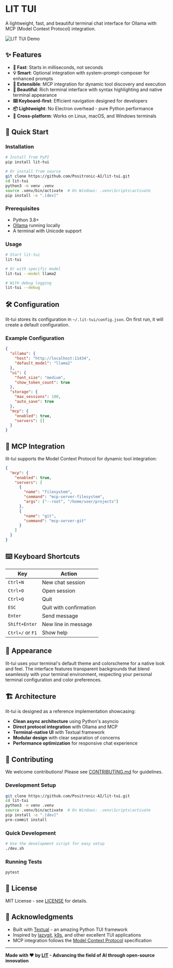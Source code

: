 # LIT TUI

A lightweight, fast, and beautiful terminal chat interface for Ollama with MCP (Model Context Protocol) integration.

![LIT TUI Demo](docs/demo.gif)

## ✨ Features

- **🚀 Fast**: Starts in milliseconds, not seconds
- **💡 Smart**: Optional integration with system-prompt-composer for enhanced prompts
- **🔧 Extensible**: MCP integration for dynamic tool discovery and execution
- **🎨 Beautiful**: Rich terminal interface with syntax highlighting and native terminal appearance
- **⌨️ Keyboard-first**: Efficient navigation designed for developers
- **📦 Lightweight**: No Electron overhead - pure Python performance
- **🔄 Cross-platform**: Works on Linux, macOS, and Windows terminals

## 🚀 Quick Start

### Installation

```bash
# Install from PyPI
pip install lit-tui

# Or install from source
git clone https://github.com/Positronic-AI/lit-tui.git
cd lit-tui
python3 -m venv .venv
source .venv/bin/activate  # On Windows: .venv\Scripts\activate
pip install -e ".[dev]"
```

### Prerequisites

- Python 3.8+
- [Ollama](https://ollama.ai) running locally
- A terminal with Unicode support

### Usage

```bash
# Start lit-tui
lit-tui

# Or with specific model
lit-tui --model llama2

# With debug logging
lit-tui --debug
```

## 🛠️ Configuration

lit-tui stores its configuration in `~/.lit-tui/config.json`. On first run, it will create a default configuration.

### Example Configuration

```json
{
  "ollama": {
    "host": "http://localhost:11434",
    "default_model": "llama2"
  },
  "ui": {
    "font_size": "medium",
    "show_token_count": true
  },
  "storage": {
    "max_sessions": 100,
    "auto_save": true
  },
  "mcp": {
    "enabled": true,
    "servers": []
  }
}
```

## 🔧 MCP Integration

lit-tui supports the Model Context Protocol for dynamic tool integration:

```json
{
  "mcp": {
    "enabled": true,
    "servers": [
      {
        "name": "filesystem",
        "command": "mcp-server-filesystem",
        "args": ["--root", "/home/user/projects"]
      },
      {
        "name": "git",
        "command": "mcp-server-git"
      }
    ]
  }
}
```

## ⌨️ Keyboard Shortcuts

| Key | Action |
|-----|--------|
| `Ctrl+N` | New chat session |
| `Ctrl+O` | Open session |
| `Ctrl+Q` | Quit |
| `ESC` | Quit with confirmation |
| `Enter` | Send message |
| `Shift+Enter` | New line in message |
| `Ctrl+/` or `F1` | Show help |

## 🎨 Appearance

lit-tui uses your terminal's default theme and colorscheme for a native look and feel. The interface features transparent backgrounds that blend seamlessly with your terminal environment, respecting your personal terminal configuration and color preferences.

## 🏗️ Architecture

lit-tui is designed as a reference implementation showcasing:

- **Clean async architecture** using Python's asyncio
- **Direct protocol integration** with Ollama and MCP
- **Terminal-native UI** with Textual framework
- **Modular design** with clear separation of concerns
- **Performance optimization** for responsive chat experience

## 🤝 Contributing

We welcome contributions! Please see [CONTRIBUTING.md](CONTRIBUTING.md) for guidelines.

### Development Setup

```bash
git clone https://github.com/Positronic-AI/lit-tui.git
cd lit-tui
python3 -m venv .venv
source .venv/bin/activate  # On Windows: .venv\Scripts\activate
pip install -e ".[dev]"
pre-commit install
```

### Quick Development

```bash
# Use the development script for easy setup
./dev.sh
```

### Running Tests

```bash
pytest
```

## 📄 License

MIT License - see [LICENSE](LICENSE) for details.

## 🙏 Acknowledgments

- Built with [Textual](https://textual.textualize.io/) - an amazing Python TUI framework
- Inspired by [lazygit](https://github.com/jesseduffield/lazygit), [k9s](https://k9scli.io/), and other excellent TUI applications
- MCP integration follows the [Model Context Protocol](https://modelcontextprotocol.io/) specification

---

**Made with ❤️ by [LIT](https://lit.ai) - Advancing the field of AI through open-source innovation**
